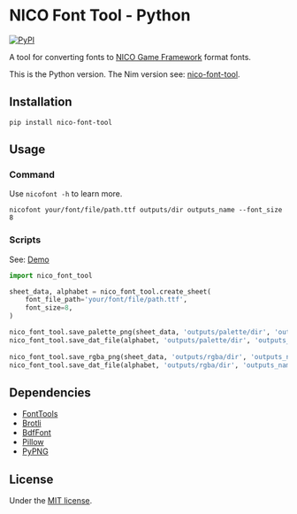 # NICO Font Tool - Python

[![PyPI](https://img.shields.io/pypi/v/nico-font-tool)](https://pypi.org/project/nico-font-tool/)

A tool for converting fonts to [NICO Game Framework](https://github.com/ftsf/nico) format fonts.

This is the Python version. The Nim version see: [nico-font-tool](https://github.com/TakWolf/nico-font-tool).

## Installation

```commandline
pip install nico-font-tool
```

## Usage

### Command

Use `nicofont -h` to learn more.

```commandline
nicofont your/font/file/path.ttf outputs/dir outputs_name --font_size 8
```

### Scripts

See: [Demo](examples/demo.py)

```python
import nico_font_tool

sheet_data, alphabet = nico_font_tool.create_sheet(
    font_file_path='your/font/file/path.ttf', 
    font_size=8,
)

nico_font_tool.save_palette_png(sheet_data, 'outputs/palette/dir', 'outputs_name')
nico_font_tool.save_dat_file(alphabet, 'outputs/palette/dir', 'outputs_name')
    
nico_font_tool.save_rgba_png(sheet_data, 'outputs/rgba/dir', 'outputs_name')
nico_font_tool.save_dat_file(alphabet, 'outputs/rgba/dir', 'outputs_name')
```

## Dependencies

- [FontTools](https://github.com/fonttools/fonttools)
- [Brotli](https://github.com/google/brotli)
- [BdfFont](https://github.com/TakWolf/bdffont)
- [Pillow](https://github.com/python-pillow/Pillow)
- [PyPNG](https://gitlab.com/drj11/pypng)

## License

Under the [MIT license](LICENSE).
